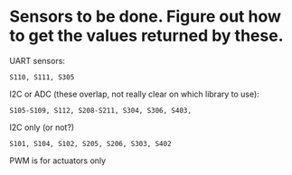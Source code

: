 # Sensors to be done. Figure out how to get the values returned by these.

UART sensors: 

	S110, S111, S305

I2C or ADC (these overlap, not really clear on which library to use): 

	S105-S109, S112, S208-S211, S304, S306, S403,

I2C only (or not?)

	S101, S104, S102, S205, S206, S303, S402

PWM is for actuators only
